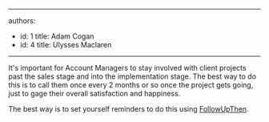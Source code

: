 

---
authors:
  - id: 1
    title: Adam Cogan
  - id: 4
    title: Ulysses Maclaren
---




<span class='intro'> <p>It's important for Account Managers to stay involved with client projects past the 
                sales stage and into the implementation stage. The best way to do this is to call 
                them once every 2 months or so once the project gets going, just to gage their 
                overall satisfaction and happiness.
             </p> </span>

<p>The best way is&#160;to set yourself reminders to do this ​using <a href="/do-you-follow-up-emails-effectively">FollowUpT​hen</a>.</p>


